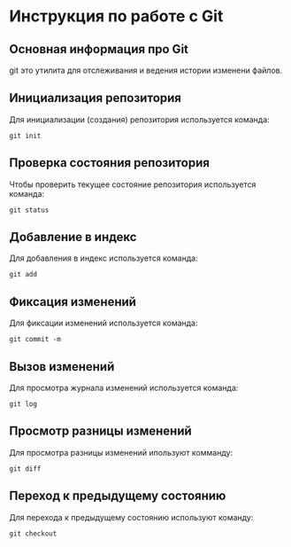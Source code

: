 # **Инструкция по работе с Git**

## Основная информация про Git

 git это утилита для отслеживания и ведения истории изменени файлов.


## Инициализация репозитория

Для инициализации (создания) репозитория используется команда:

    git init

## Проверка состояния репозитория

Чтобы проверить текущее состояние репозитория используется команда:

    git status

## Добавление в индекс 

Для добавления в индекс используется команда:

    git add

## Фиксация изменений

Для фиксации изменений используется команда:

    git commit -m

## Вызов изменений

Для просмотра журнала изменений используется команда:

    git log

## Просмотр разницы изменений

Для просмотра разницы изменений ипользуют комманду:

    git diff


## Переход к предыдущему состоянию

Для перехода к предыдущему состоянию используют команду:

    git checkout